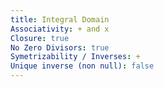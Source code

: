 ```yaml
---
title: Integral Domain
Associativity: + and x
Closure: true
No Zero Divisors: true
Symetrizability / Inverses: +
Unique inverse (non null): false
---
```

